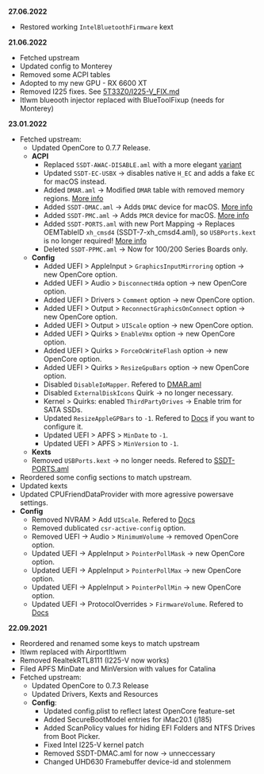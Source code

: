 **27.06.2022**
- Restored working `IntelBluetoothFirmware` kext


**21.06.2022**
- Fetched upstream
- Updated config to Monterey
- Removed some ACPI tables
- Adopted to my new GPU - RX 6600 XT
- Removed I225 fixes. See [5T33Z0/I225-V_FIX.md](https://github.com/5T33Z0/Gigabyte-Z490-Vision-G-Hackintosh-OpenCore/blob/main/I225-V_FIX.md)
- Itlwm blueooth injector replaced with BlueToolFixup (needs for Monterey)


**23.01.2022**
- Fetched upstream:
  - Updated OpenCore to 0.7.7 Release.
  - **ACPI**
  	- Replaced `SSDT-AWAC-DISABLE.aml` with a more elegant [variant](https://github.com/5T33Z0/OC-Little-Translated/tree/main/01_Adding_missing_Devices_and_enabling_Features/System_Clock_(SSDT-AWAC)#method-1-using-ssct-awac_n_rtc_y-recommended)
  	- Updated `SSDT-EC-USBX` → disables native `H_EC` and adds a fake `EC` for macOS instead.
    - Added `DMAR.aml` → Modified `DMAR` table with removed memory regions. [More info](https://github.com/5T33Z0/OC-Little-Translated/blob/edd7bfc5afb9f4a3a01435edfebdb417d299a0a8/00_About_ACPI/ACPI_Dropping_Tables/README.md#example-1-dropping-the-dmar-table)
    - Added `SSDT-DMAC.aml` → Adds `DMAC` device for macOS. [More info](https://github.com/5T33Z0/OC-Little-Translated/tree/main/01_Adding_missing_Devices_and_enabling_Features/DMA_Controller_(SSDT-DMAC))
    - Added `SSDT-PMC.aml` → Adds `PMCR` device for macOS. [More info](https://github.com/5T33Z0/OC-Little-Translated/tree/main/01_Adding_missing_Devices_and_enabling_Features/PMC_Support_(SSDT-PMC))
    - Added `SSDT-PORTS.aml` with new Port Mapping → Replaces OEMTableID `xh_cmsd4` (SSDT-7-xh_cmsd4.aml), so `USBPorts.kext` is no longer required! [More info](https://github.com/5T33Z0/OC-Little-Translated/tree/main/03_USB_Fixes/ACPI_Mapping_USB_Ports)
    - Deleted `SSDT-PPMC.aml` → Now for 100/200 Series Boards only.
  - **Config**
    - Added UEFI > AppleInput > `GraphicsInputMirroring` option → new OpenCore option.
    - Added UEFI > Audio > `DisconnectHda` option → new OpenCore option.
    - Added UEFI > Drivers > `Comment` option → new OpenCore option.
    - Added UEFI > Output > `ReconnectGraphicsOnConnect` option → new OpenCore option.
    - Added UEFI > Output > `UIScale` option → new OpenCore option.
    - Added UEFI > Quirks > `EnableVmx` option → new OpenCore option.
    - Added UEFI > Quirks > `ForceOcWriteFlash` option → new OpenCore option.
    - Added UEFI > Quirks > `ResizeGpuBars` option → new OpenCore option.
    - Disabled `DisableIoMapper`. Refered to [DMAR.aml](https://github.com/5T33Z0/OC-Little-Translated/blob/edd7bfc5afb9f4a3a01435edfebdb417d299a0a8/00_About_ACPI/ACPI_Dropping_Tables/README.md#example-1-dropping-the-dmar-table)
    - Disabled `ExternalDiskIcons` Quirk → no longer necessary.
    - Kernel > Quirks: enabled `ThirdPartyDrives` → Enable trim for SATA SSDs.
    - Updated `ResizeAppleGPBars` to `-1`. Refered to [Docs](https://dortania.github.io/docs/release/Configuration.html#x1-260005) if you want to configure it.
    - Updated UEFI > APFS > `MinDate` to `-1`.
    - Updated UEFI > APFS > `MinVersion` to `-1`.
  -  **Kexts**
    - Removed `USBPorts.kext` → no longer needs. Refered to [SSDT-PORTS.aml](https://github.com/5T33Z0/OC-Little-Translated/tree/main/03_USB_Fixes/ACPI_Mapping_USB_Ports)
- Reordered some config sections to match upstream.
- Updated kexts
- Updated CPUFriendDataProvider with more agressive powersave settings.
- **Config**
  -  Removed NVRAM > Add `UIScale`. Refered to [Docs](https://dortania.github.io/docs/release/Configuration.html#x1-7900014)
  - Removed dublicated `csr-active-config` option.
  - Removed UEFI -> Audio > `MinimumVolume` → removed OpenCore option.
  - Updated UEFI -> AppleInput > `PointerPollMask` → new OpenCore option.
  - Updated UEFI -> AppleInput > `PointerPollMax` → new OpenCore option.
  - Updated UEFI -> AppleInput > `PointerPollMin` → new OpenCore option.
  - Updated UEFI -> ProtocolOverrides > `FirmwareVolume`. Refered to [Docs](https://dortania.github.io/OpenCore-Post-Install/universal/security/filevault.html)


**22.09.2021**
- Reordered and renamed some keys to match upstream
- Itlwm replaced with AirportItlwm
- Removed RealtekRTL8111 (I225-V now works)
- Filed APFS MinDate and MinVersion with values for Catalina
- Fetched upstream:
  - Updated OpenCore to 0.7.3 Release
  - Updated Drivers, Kexts and Resources
  - **Config**:
    - Updated config.plist to reflect latest OpenCore feature-set
    - Added SecureBootModel entries for iMac20.1 (j185)
    - Added ScanPolicy values for hiding EFI Folders and NTFS Drives from Boot Picker.
    - Fixed Intel I225-V kernel patch
    - Removed SSDT-DMAC.aml for now → unneccessary
    - Changed UHD630 Framebuffer device-id and stolenmem
